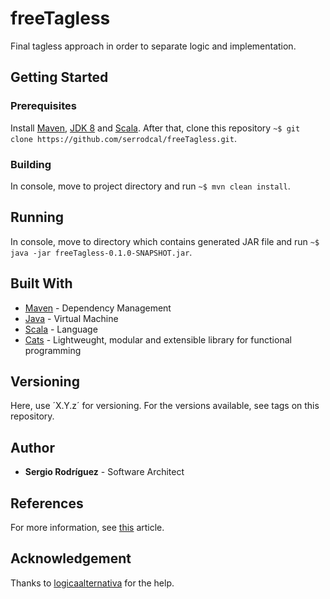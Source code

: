 # freeTagless

Final tagless approach in order to separate logic and implementation.

## Getting Started

### Prerequisites

Install [Maven](https://maven.apache.org/), [JDK 8](http://www.oracle.com/technetwork/java/javase/downloads/jdk8-downloads-2133151.html) and [Scala](https://www.scala-lang.org/). 
After that, clone this repository `~$ git clone https://github.com/serrodcal/freeTagless.git`.

### Building

In console, move to project directory and run `~$ mvn clean install`.

## Running

In console, move to directory which contains generated JAR file and run 
`~$ java -jar freeTagless-0.1.0-SNAPSHOT.jar`.

## Built With

* [Maven](https://maven.apache.org/) - Dependency Management 
* [Java](https://www.java.com/es/download/) - Virtual Machine
* [Scala](https://www.scala-lang.org/) - Language
* [Cats](https://typelevel.org/cats) - Lightweught, modular and extensible library for functional programming 

## Versioning

Here, use ´X.Y.z´ for versioning. For the versions available, see tags on this repository.

## Author

* **Sergio Rodríguez** - Software Architect

## References

For more information, see [this](https://softwaremill.com/free-tagless-compared-how-not-to-commit-to-monad-too-early/#when-to-use-free-) article.

## Acknowledgement

Thanks to [logicaalternativa](https://github.com/logicaalternativa) for the help.
